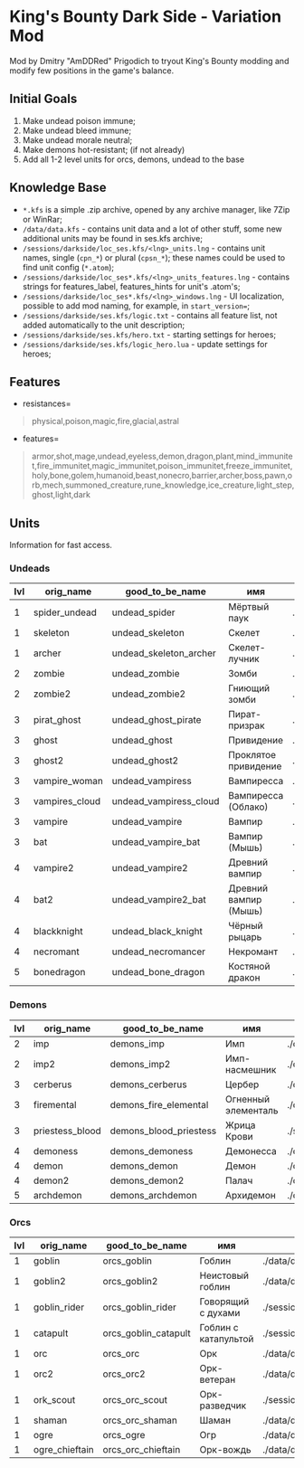# King's Bounty Dark Side - Variation Mod
 Mod by Dmitry "AmDDRed" Prigodich to tryout King's Bounty modding and modify few positions in the game's balance.

## Initial Goals
1. Make undead poison immune;
2. Make undead bleed immune;
3. Make undead morale neutral;
4. Make demons hot-resistant; (if not already)
5. Add all 1-2 level units for orcs, demons, undead to the base

## Knowledge Base
- `*.kfs` is a simple .zip archive, opened by any archive manager, like 7Zip or WinRar;
- `/data/data.kfs` - contains unit data and a lot of other stuff, some new additional units may be found in ses.kfs archive;
- `/sessions/darkside/loc_ses.kfs/<lng>_units.lng` - contains unit names, single (`cpn_*`) or plural (`cpsn_*`); these names could be used to find unit config (`*.atom`);
- `/sessions/darkside/loc_ses*.kfs/<lng>_units_features.lng` - contains strings for features_label, features_hints for unit's .atom's;
- `/sessions/darkside/loc_ses*.kfs/<lng>_windows.lng` - UI localization, possible to add mod naming, for example, in `start_version=`;
- `/sessions/darkside/ses.kfs/logic.txt` - contains all feature list, not added automatically to the unit description;
- `/sessions/darkside/ses.kfs/hero.txt` - starting settings for heroes;
- `/sessions/darkside/ses.kfs/logic_hero.lua` - update settings for heroes;

## Features
- resistances=
> physical,poison,magic,fire,glacial,astral

- features=
> armor,shot,mage,undead,eyeless,demon,dragon,plant,mind_immunitet,fire_immunitet,magic_immunitet,poison_immunitet,freeze_immunitet,holy,bone,golem,humanoid,beast,nonecro,barrier,archer,boss,pawn,orb,mech,summoned_creature,rune_knowledge,ice_creature,light_step,ghost,light,dark

## Units
Information for fast access.

### Undeads
| lvl   | orig_name         | good_to_be_name         | имя                     | path |
| - | - | - | - | - |
| 1     | spider_undead     | undead_spider           | Мёртвый паук            | ./data/data.kfs   |
| 1     | skeleton          | undead_skeleton         | Скелет                  | ./data/data.kfs   |
| 1     | archer            | undead_skeleton_archer  | Скелет-лучник           | ./data/data.kfs   |
| 2     | zombie            | undead_zombie           | Зомби                   | ./data/data.kfs   |
| 2     | zombie2           | undead_zombie2          | Гниющий зомби           | ./data/data.kfs   |
| 3     | pirat_ghost       | undead_ghost_pirate     | Пират-призрак           | ./data/data.kfs   |
| 3     | ghost             | undead_ghost            | Привидение              | ./data/data.kfs   |
| 3     | ghost2            | undead_ghost2           | Проклятое привидение    | ./data/data.kfs   |
| 3     | vampire_woman     | undead_vampiress        | Вампиресса              | ./session/darkside/ses.kfs |
| 3     | vampires_cloud    | undead_vampiress_cloud  | Вампиресса (Облако)     | ./session/darkside/ses.kfs |
| 3     | vampire           | undead_vampire          | Вампир                  | ./data/data.kfs   |
| 3     | bat               | undead_vampire_bat      | Вампир (Мышь)           | ./data/data.kfs   |
| 4     | vampire2          | undead_vampire2         | Древний вампир          | ./data/data.kfs   |
| 4     | bat2              | undead_vampire2_bat     | Древний вампир (Мышь)   | ./data/data.kfs   |
| 4     | blackknight       | undead_black_knight     | Чёрный рыцарь           | ./session/darkside/ses.kfs |
| 4     | necromant         | undead_necromancer      | Некромант               | ./data/data.kfs   |
| 5     | bonedragon        | undead_bone_dragon      | Костяной дракон         | ./data/data.kfs   |

### Demons
| lvl   | orig_name         | good_to_be_name         | имя                     | path              |
| ----- | ----------------- | ----------------------- | ----------------------- | ----------------- |
| 2     | imp               | demons_imp             | Имп                   | ./data/data.kfs   |
| 2     | imp2              | demons_imp2            | Имп-насмешник         | ./data/data.kfs   |
| 3     | cerberus          | demons_cerberus        | Цербер                | ./data/data.kfs   |
| 3     | firemental        | demons_fire_elemental  | Огненный элементаль   | ./data/data.kfs   |
| 3     | priestess_blood   | demons_blood_priestess | Жрица Крови           | ./session/darkside/ses.kfs |
| 4     | demoness          | demons_demoness        | Демонесса             | ./data/data.kfs   |
| 4     | demon             | demons_demon           | Демон                 | ./data/data.kfs   |
| 4     | demon2            | demons_demon2          | Палач                 | ./data/data.kfs   |
| 5     | archdemon         | demons_archdemon       | Архидемон             | ./data/data.kfs   |

### Orcs
| lvl   | orig_name         | good_to_be_name         | имя                     | path              |
| ----- | ----------------- | ----------------------- | ----------------------- | ----------------- |
| 1     | goblin            | orcs_goblin           | Гоблин                | ./data/data.kfs   |
| 1     | goblin2           | orcs_goblin2          | Неистовый гоблин      | ./data/data.kfs   |
| 1     | goblin_rider      | orcs_goblin_rider     | Говорящий с духами    | ./session/darkside/ses.kfs |
| 1     | catapult          | orcs_goblin_catapult  | Гоблин с катапультой  | ./session/darkside/ses.kfs |
| 1     | orc               | orcs_orc              | Орк                   | ./data/data.kfs   |
| 1     | orc2              | orcs_orc2             | Орк-ветеран           | ./data/data.kfs   |
| 1     | ork_scout         | orcs_orc_scout        | Орк-разведчик         | ./session/darkside/ses.kfs |
| 1     | shaman            | orcs_orc_shaman       | Шаман                 | ./data/data.kfs   |
| 1     | ogre              | orcs_ogre             | Огр                   | ./data/data.kfs   |
| 1     | ogre_chieftain    | orcs_orc_chieftain    | Орк-вождь             | ./data/data.kfs   |
